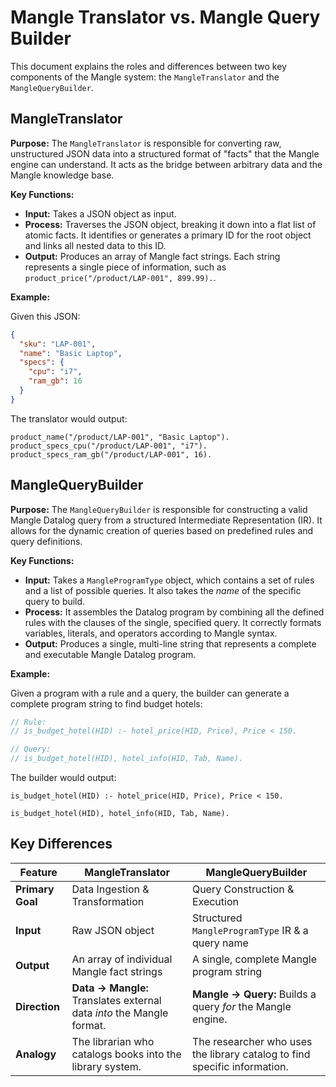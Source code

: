 # Mangle Translator vs. Mangle Query Builder

This document explains the roles and differences between two key components of the Mangle system: the `MangleTranslator` and the `MangleQueryBuilder`.

## MangleTranslator

**Purpose:** The `MangleTranslator` is responsible for converting raw, unstructured JSON data into a structured format of "facts" that the Mangle engine can understand. It acts as the bridge between arbitrary data and the Mangle knowledge base.

**Key Functions:**

*   **Input:** Takes a JSON object as input.
*   **Process:** Traverses the JSON object, breaking it down into a flat list of atomic facts. It identifies or generates a primary ID for the root object and links all nested data to this ID.
*   **Output:** Produces an array of Mangle fact strings. Each string represents a single piece of information, such as `product_price("/product/LAP-001", 899.99).`.

**Example:**

Given this JSON:

```json
{
  "sku": "LAP-001",
  "name": "Basic Laptop",
  "specs": {
    "cpu": "i7",
    "ram_gb": 16
  }
}
```

The translator would output:

```
product_name("/product/LAP-001", "Basic Laptop").
product_specs_cpu("/product/LAP-001", "i7").
product_specs_ram_gb("/product/LAP-001", 16).
```

## MangleQueryBuilder

**Purpose:** The `MangleQueryBuilder` is responsible for constructing a valid Mangle Datalog query from a structured Intermediate Representation (IR). It allows for the dynamic creation of queries based on predefined rules and query definitions.

**Key Functions:**

*   **Input:** Takes a `MangleProgramType` object, which contains a set of rules and a list of possible queries. It also takes the *name* of the specific query to build.
*   **Process:** It assembles the Datalog program by combining all the defined rules with the clauses of the single, specified query. It correctly formats variables, literals, and operators according to Mangle syntax.
*   **Output:** Produces a single, multi-line string that represents a complete and executable Mangle Datalog program.

**Example:**

Given a program with a rule and a query, the builder can generate a complete program string to find budget hotels:

```javascript
// Rule:
// is_budget_hotel(HID) :- hotel_price(HID, Price), Price < 150.

// Query:
// is_budget_hotel(HID), hotel_info(HID, Tab, Name).
```

The builder would output:

```
is_budget_hotel(HID) :- hotel_price(HID, Price), Price < 150.

is_budget_hotel(HID), hotel_info(HID, Tab, Name).
```

## Key Differences

| Feature            | MangleTranslator                                | MangleQueryBuilder                                    |
| ------------------ | ----------------------------------------------- | ----------------------------------------------------- |
| **Primary Goal**   | Data Ingestion & Transformation                 | Query Construction & Execution                        |
| **Input**          | Raw JSON object                                 | Structured `MangleProgramType` IR & a query name      |
| **Output**         | An array of individual Mangle fact strings      | A single, complete Mangle program string              |
| **Direction**      | **Data -> Mangle:** Translates external data *into* the Mangle format. | **Mangle -> Query:** Builds a query *for* the Mangle engine. |
| **Analogy**        | The librarian who catalogs books into the library system. | The researcher who uses the library catalog to find specific information. |
